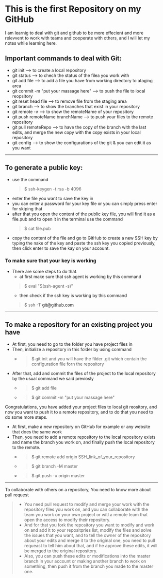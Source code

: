 # This is the first Repository on my GitHub
  I am learnig to deal with git and github to be more effecient and more relevvent to work with teams 
  and cooperate with others, and I will let my notes while learning here.

## Important commands to deal with Git:
- git init                                   --> to create a local repository
- git status                                 --> to chech the status of the filea you work with
- git add file                               --> to add a file you have from working directory to ataging area
- git commit -m "put your massage here"      --> to push the file to local reopsitory
- git reset head file                        --> to remove file from the staging area
- git branch                                 --> to show the branches that exist in your repository
- git remote -v                              --> to show the remoteName of your repository
- git push remoteName branchName             --> to push your files to the remote repository
- git pull remoteRepo                        --> to have the copy of the branch with the last edits, and merge 
                                                 the new copy with the copy exists in your local repository
- git config                                 --> to show the configurations of the git & you can edit it as you want

------------------------------------------------------------------------------
## To generate a public key:
- use the command 
    > $ ssh-keygen -t rsa -b 4096
- enter the file you want to save the key in
- you can enter a password for your key file or you can simply press enter for skiping that
- after that you open the content of the public key file, you will find it as a file.pub and to open it in the 
   terminal use the command 
    > $ cat file.pub
- copy the content of the file and go to GitHub to create a new SSH key by typing the nake of the key and paste 
   the ssh key you copied previously, then click enter to save the kay on your account.

### To make sure that your key is working  
- There are some steps to do that.
   - at first make sure that ssh agent is working by this command 
    > $ eval "$(ssh-agent -s)" 
   - then check if the ssh key is working by this command 
    > $ ssh -T git@github.com
------------------------------------------------------------------------------
## To make a repository for an existing project you have
- At first, you need to go to the folder you have project files in
- Then, initialize a repository in this folder by using command 
    - > $ git init
  and you will have the filder .git 
  which contain the configuration file forn the repository
- After that, add and commit the files of the project to the local repository by the usual command we said previosly
    - > $ git add file
    - > $ git commit -m "put your massage here" 

Congratulations, you have added your project files to local git reository, and now you want to push it to a remote repository, and to do that you need to do some more steps.

- At first, make a new repository on GitHub for example or any website that does the same work
- Then, you need to add a remote repository to the local repository exists and name the branch you work on, and 
  finally push the local repository to the remote.
    - > $ git remote add origin SSH_link_of_your_repository
    - > $ git branch -M master
    - > $ git push -u origin master
------------------------------------------------------------------------------
To collaborate with others on a repository, You need to know more about pull request
  > - You need pull request to modify and merge your work with the repository files you work on, and you can collaborate with the team you work on your own project or witl a remote team that open the access to modify their repository.
  > - And for that you fork the repository you want to modify and work on and add it to your repositpries list, modify the files and solve the issues that you want, and to tell the owner of the repository about your edits and merge it to the original one, you need to pull requeast to tell him about that, and if he approve these edits, it will be merged to the original repository.
  > - Also, you can push these edits or modifications into the master branch in your account or making another branch to work on something, then push it from the branch you made to the master one.